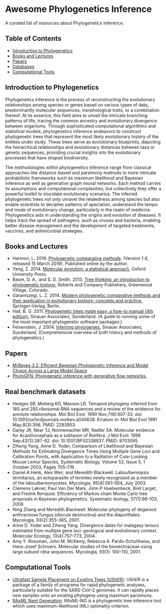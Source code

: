 # Awesome Phylogenetics Inference
A curated list of resources about Phylogenetics Inference.

## Table of Contents
- [Introduction to Phylogenetics](#introduction_to_phylogenetics)
- [Books and Lectures](#books_and_lectures)
- [Papers](#papers)
- [Databases](#databases)
- [Computational Tools](#computational_tools)

<a name="introduction_to_phylogenetics" />

## Introduction to Phylogenetics
Phylogenetics inference is the process of reconstructing the evolutionary relationships among species or genes based on various types of data, predominantly molecular sequences, morphological traits, or a combination thereof. At its essence, this field aims to unveil the intricate branching patterns of life, tracing the common ancestry and evolutionary divergence between organisms. Through sophisticated computational algorithms and statistical models, phylogenetics inference endeavors to construct phylogenetic trees that represent the most likely evolutionary history of the entities under study. These trees serve as evolutionary blueprints, depicting the hierarchical relationships and evolutionary distances between taxa or genetic sequences, providing crucial insights into the evolutionary processes that have shaped biodiversity.

The methodologies within phylogenetics inference range from classical approaches like distance-based and parsimony methods to more intricate probabilistic frameworks such as maximum likelihood and Bayesian inference as well as generative graph neural networks. Each method carries its assumptions and computational complexities, but collectively they offer a powerful toolkit to elucidate evolutionary scenarios. The inferred phylogenetic trees not only unravel the relatedness among species but also enable scientists to decipher patterns of speciation, understand the tempo and mode of evolutionary change, particularly in the realm of medicine. Phylogenetics aids in understanding the origins and evolution of diseases. It helps track the spread of pathogens, such as viruses and bacteria, enabling better disease management and the development of targeted treatments, vaccines, and antimicrobial strategies.

<a name="books_and_lectures" />

## Books and Lectures
- Harmon, L. 2019. [Phylogenetic comparative methods](https://lukejharmon.github.io/pcm/). (Version 1.4, released 15 March 2019). Published online by the author.
- Yang, Z. 2014. [Molecular evolution: a statistical approach.](http://abacus.gene.ucl.ac.uk/MESA/) Oxford University Press.
- Baum, D. A., and S. D. Smith. 2013. [Tree thinking: an introduction to phylogenetic biology.](https://www.amazon.com/Tree-Thinking-Introduction-Phylogenetic-Biology/dp/1936221160) Roberts and Company Publishers, Greenwood Village, Colorado.
- Garamszegi, L. Z. 2014. [Modern phylogenetic comparative methods and their application in evolutionary biology: concepts and practice.](https://link.springer.com/book/10.1007/978-3-662-43550-2) Springer-Verlag, Berlin.
- Hall, B. G. 2011. [Phylogenetic trees made easy: a how-to manual (4th edition).](https://www.amazon.com/Phylogenetic-Trees-Made-Easy-How/dp/0878936068) Sinauer Associates, Sunderland. (A guide to running some of the most important phylogenetic software packages.)
- Felsenstein, J. 2004. [Inferring phylogenies.](https://global.oup.com/ushe/product/inferring-phylogenies-9780878931774?cc=us&lang=en&) Sinauer Associates, Sunderland. (Comprehensive overview of both history and methods of phylogenetics.)

<a name="papers" />

## Papers
- [MrBayes 3.2: Efficient Bayesian Phylogenetic Inference and Model Choice Across a Large Model Space](https://doi.org/10.1093/sysbio/sys029)
- [PhyloGFN: Phylogenetic inference with generative flow networks.](https://arxiv.org/abs/2310.08774)

<a name="databases" />

## Real benchmark datasets
- Hedges SB, Moberg KD, Maxson LR. Tetrapod phylogeny inferred from 18S and 28S ribosomal RNA sequences and a review of the evidence for amniote relationships. Mol Biol Evol. 1990 Nov;7(6):607-33. doi: 10.1093/oxfordjournals.molbev.a040628. Erratum in: Mol Biol Evol 1991 May;8(3):398. PMID: 2283953.
- Garey JR, Near TJ, Nonnemacher MR, Nadler SA. Molecular evidence for Acanthocephala as a subtaxon of Rotifera. J Mol Evol. 1996 Sep;43(3):287-92. doi: 10.1007/BF02338837. PMID: 8703095.
- Ziheng Yang, Anne D. Yoder, Comparison of Likelihood and Bayesian Methods for Estimating Divergence Times Using Multiple Gene Loci and Calibration Points, with Application to a Radiation of Cute-Looking Mouse Lemur Species, Systematic Biology, Volume 52, Issue 5, 1 October 2003, Pages 705–716
- Daniel A Henk, Alex Weir, and Meredith Blackwell. Laboulbeniopsis termitarius, an ectoparasite of termites newly recognized as a member of the laboulbeniomycetes. Mycologia, 95(4):561–564, July 2003.
- Clemens Lakner, Paul Van Der Mark, John P Huelsenbeck, Bret Larget, and Fredrik Ronquist. Efficiency of Markov chain Monte Carlo tree proposals in Bayesian phylogenetics. Systematic biology, 57(1):86–103, 2008
- Ning Zhang and Meredith Blackwell. Molecular phylogeny of dogwood anthracnose fungus (discula destructiva) and the diaporthales. Mycologia, 93(2):355–365, 2001.
- Anne D. Yoder and Ziheng Yang. Divergence dates for malagasy lemurs estimated from multiple gene loci: geological and evolutionary context. Molecular Ecology, 13(4):757–773, 2004.
- Amy Y. Rossman, John M. McKemy, Rebecca A. Pardo-Schultheiss, and Hans-Josef Schroers. Molecular studies of the bionectriaceae using large subunit rdna sequences. Mycologia, 93(1): 100–110, 2001. 

<a name="computational_tools" />

## Computational Tools
- [Ultrafast Sample Placement on Existing Trees (UShER)](https://github.com/yatisht/usher): UShER is a package of a family of programs for rapid phylogenetic analyses, particularly suitable for the SARS-CoV-2 genomes. It can rapidly places new samples onto an existing phylogeny using maximum parsimony.
- [RAxML Next Generation](https://github.com/amkozlov/raxml-ng): RAxML-NG is a phylogenetic tree inference tool which uses maximum-likelihood (ML) optimality criterion.
 



